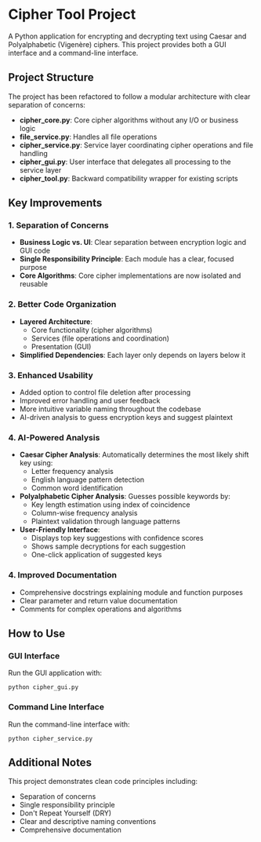# Cipher Tool Project

A Python application for encrypting and decrypting text using Caesar and Polyalphabetic (Vigenère) ciphers. This project provides both a GUI interface and a command-line interface.

## Project Structure

The project has been refactored to follow a modular architecture with clear separation of concerns:

- **cipher_core.py**: Core cipher algorithms without any I/O or business logic
- **file_service.py**: Handles all file operations
- **cipher_service.py**: Service layer coordinating cipher operations and file handling
- **cipher_gui.py**: User interface that delegates all processing to the service layer
- **cipher_tool.py**: Backward compatibility wrapper for existing scripts

## Key Improvements

### 1. Separation of Concerns
- **Business Logic vs. UI**: Clear separation between encryption logic and GUI code
- **Single Responsibility Principle**: Each module has a clear, focused purpose
- **Core Algorithms**: Core cipher implementations are now isolated and reusable

### 2. Better Code Organization
- **Layered Architecture**: 
  - Core functionality (cipher algorithms)
  - Services (file operations and coordination)
  - Presentation (GUI)
- **Simplified Dependencies**: Each layer only depends on layers below it

### 3. Enhanced Usability
- Added option to control file deletion after processing
- Improved error handling and user feedback
- More intuitive variable naming throughout the codebase
- AI-driven analysis to guess encryption keys and suggest plaintext

### 4. AI-Powered Analysis
- **Caesar Cipher Analysis**: Automatically determines the most likely shift key using:
  - Letter frequency analysis
  - English language pattern detection
  - Common word identification
- **Polyalphabetic Cipher Analysis**: Guesses possible keywords by:
  - Key length estimation using index of coincidence
  - Column-wise frequency analysis
  - Plaintext validation through language patterns
- **User-Friendly Interface**:
  - Displays top key suggestions with confidence scores
  - Shows sample decryptions for each suggestion
  - One-click application of suggested keys

### 4. Improved Documentation
- Comprehensive docstrings explaining module and function purposes
- Clear parameter and return value documentation
- Comments for complex operations and algorithms

## How to Use

### GUI Interface

Run the GUI application with:
```
python cipher_gui.py
```

### Command Line Interface

Run the command-line interface with:
```
python cipher_service.py
```

## Additional Notes

This project demonstrates clean code principles including:
- Separation of concerns
- Single responsibility principle
- Don't Repeat Yourself (DRY)
- Clear and descriptive naming conventions
- Comprehensive documentation
